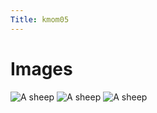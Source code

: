 ```yaml
---
Title: kmom05
---
```


Images
=========================



<div class = "gallery">
<picture>
    <img src="%assets_url%/img/kmom05/sea2.jpg" alt="A sheep">
</picture>

<picture>
    <source media="(min-width: 668px)" srcset="%base_url%/image/kmom05/sea2.jpg?w=1072">
    <img src="%base_url%/image/kmom05/sea2.jpg&w=200&height=300&crop-to-fit&area=0,0,0,25" alt="A sheep">
</picture>



<picture>
    <source media="(min-width: 668px)" srcset="%base_url%/image/kmom05/sea2.jpg?w=1072">
    <img src="%base_url%/image/kmom05/sea2.jpg&w=200&height=300&crop-to-fit&area=0,0,0,25" alt="A sheep">
</picture>


<!--
![sea via assets/img](%assets_url%/img/kmom05/sea2.jpg)
![sea via assets/img](%base_url%/image/kmom05/sea2.jpg?w=1000) -->


<!--
<img src="%base_url%/image/kmom05/sea2.jpg?w=1072"  srcset="%base_url%/image/kmom05/sea2.jpg?w=2000 2x" alt="fish" /> -->
</div>